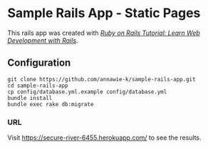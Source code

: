 # Sample Rails App - Static Pages

This rails app was created with
[*Ruby on Rails Tutorial: Learn Web Development with Rails*](http://railstutorial.org/).

## Configuration

    git clone https://github.com/annawie-k/sample-rails-app.git
    cd sample-rails-app
    cp config/database.yml.example config/database.yml
    bundle install 
    bundle exec rake db:migrate
    
### URL

Visit https://secure-river-6455.herokuapp.com/ to see the results.

